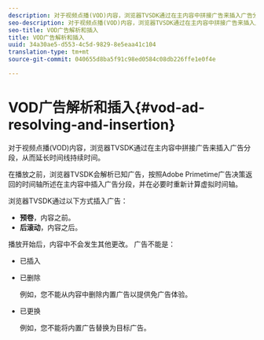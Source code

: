 ```yaml
---
description: 对于视频点播(VOD)内容，浏览器TVSDK通过在主内容中拼接广告来插入广告分段，从而延长时间线持续时间。
seo-description: 对于视频点播(VOD)内容，浏览器TVSDK通过在主内容中拼接广告来插入广告分段，从而延长时间线持续时间。
seo-title: VOD广告解析和插入
title: VOD广告解析和插入
uuid: 34a30ae5-d553-4c5d-9829-8e5eaa41c104
translation-type: tm+mt
source-git-commit: 040655d8ba5f91c98ed0584c08db226ffe1e0f4e

---
```



# VOD广告解析和插入{#vod-ad-resolving-and-insertion}

对于视频点播(VOD)内容，浏览器TVSDK通过在主内容中拼接广告来插入广告分段，从而延长时间线持续时间。

在播放之前，浏览器TVSDK会解析已知广告，按照Adobe Primetime广告决策返回的时间轴所述在主内容中插入广告分段，并在必要时重新计算虚拟时间轴。

浏览器TVSDK通过以下方式插入广告：

* **预卷**，内容之前。
* **后滚动**，内容之后。

播放开始后，内容中不会发生其他更改。 广告不能是：

* 已插入
* 已删除

   例如，您不能从内容中删除内置广告以提供免广告体验。
* 已更换

   例如，您不能将内置广告替换为目标广告。

